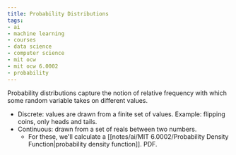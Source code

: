 ```yaml
---
title: Probability Distributions
tags:
- ai
- machine learning
- courses
- data science
- computer science
- mit ocw
- mit ocw 6.0002
- probability
---
```


Probability distributions capture the notion of relative frequency with which some random variable takes on different values.
- Discrete: values are drawn from a finite set of values. Example: flipping coins, only heads and tails.
- Continuous: drawn from a set of reals between two numbers. 
	- For these, we'll calculate a [[notes/ai/MIT 6.0002/Probability Density Function|probability density function]]. PDF.